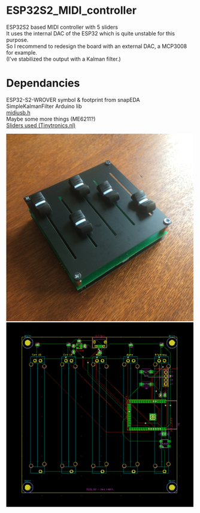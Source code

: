 # ESP32S2_MIDI_controller
ESP32S2 based MIDI controller with 5 sliders  
It uses the internal DAC of the ESP32 which is quite unstable for this purpose.   
So I recommend to redesign the board with an external DAC, a MCP3008 for example.   
(I've stabilized the output with a Kalman filter.)  

# Dependancies
ESP32-S2-WROVER symbol & footprint from snapEDA  
SimpleKalmanFilter Arduino lib  
[midiusb.h](https://github.com/chegewara/EspTinyUSB)  
Maybe some more things (ME6211?)  
[Sliders used (Tinytronics.nl)](https://www.tinytronics.nl/shop/nl/componenten/weerstanden/10k%CF%89-slide-potmeter-standaard-75mm)

<img src="/images/img.jpeg" alt="ESP32S2_MIDIController" width="500"></img>
<img src="/images/pcb.png" alt="PCB" width="500"></img>
